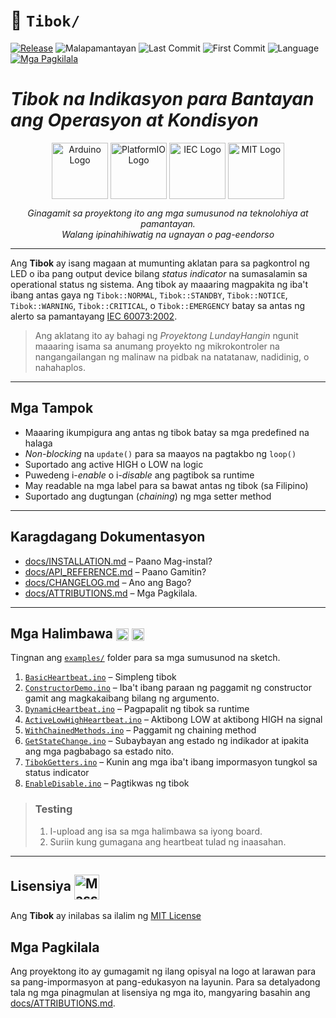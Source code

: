 # 📖 `Tibok/` 
[![Release](https://img.shields.io/github/v/release/LakanHaraya/Tibok?include_prereleases)](https://github.com/LakanHaraya/Tibok/tags)
![Malapamantayan](https://img.shields.io/badge/malapamantayan-LNDH--0051-purple)
![Last Commit](https://img.shields.io/github/last-commit/LakanHaraya/Tibok?label=last%20commit&style=flat-square)
![First Commit](https://img.shields.io/badge/first%20commit-2025--04--11-FCD116)
![Language](https://img.shields.io/badge/language-Filipino%20(may%20neolohismo)-0038A8)
[![Mga Pagkilala](https://img.shields.io/badge/%F0%9F%93%9D-ATTRIBUTIONS-blue)](docs/ATTRIBUTIONS.md)

# *Tibok na Indikasyon para Bantayan ang Operasyon at Kondisyon*

<div align="center">

  <img src="https://upload.wikimedia.org/wikipedia/commons/8/87/Arduino_Logo.svg" alt="Arduino Logo" title="Arduino" width="90" style="vertical-align:middle;" loading="lazy"/>
  <img src="https://upload.wikimedia.org/wikipedia/commons/c/cd/PlatformIO_logo.svg" alt="PlatformIO Logo" title="PlatformIO" width="90" style="vertical-align:middle;" loading="lazy"/>
  <img src="https://upload.wikimedia.org/wikipedia/commons/3/3e/International_Electrotechnical_Commission_Logo.svg" alt="IEC Logo" title="IEC" width="90" style="vertical-align:middle;" loading="lazy"/>
  <img src="https://upload.wikimedia.org/wikipedia/commons/0/0c/MIT_logo.svg" alt="MIT Logo" title="MIT License" width="90" style="vertical-align:middle;" loading="lazy"/>

  <p><em>Ginagamit sa proyektong ito ang mga sumusunod na teknolohiya at pamantayan.<br>Walang ipinahihiwatig na ugnayan o pag-eendorso</em></p>

</div>


---

Ang **Tibok** ay isang magaan at mumunting aklatan para sa
pagkontrol ng LED o iba pang output device bilang *status indicator* na
sumasalamin sa operational status ng sistema. Ang tibok ay maaaring magpakita ng
iba't ibang antas gaya ng `Tibok::NORMAL`, `Tibok::STANDBY`, `Tibok::NOTICE`, `Tibok::WARNING`, `Tibok::CRITICAL`, o `Tibok::EMERGENCY` batay sa antas ng alerto sa pamantayang
[IEC 60073:2002](https://webstore.iec.ch/en/publication/587).


> Ang aklatang ito ay bahagi ng *Proyektong LundayHangin* ngunit
> maaaring isama sa anumang proyekto ng mikrokontroler na
> nangangailangan ng malinaw na pidbak na natatanaw, nadidinig, o
> nahahaplos.

---

## Mga Tampok

- Maaaring ikumpigura ang antas ng tibok batay sa mga predefined na halaga
- *Non-blocking* na `update()` para sa maayos na pagtakbo ng `loop()`
- Suportado ang active HIGH o LOW na logic
- Puwedeng i-*enable* o i-*disable* ang pagtibok sa runtime
- May readable na mga label para sa bawat antas ng tibok (sa Filipino)
- Suportado ang dugtungan (*chaining*) ng mga setter method

---

## Karagdagang Dokumentasyon

- [docs/INSTALLATION.md](docs/INSTALLATION.md) – Paano Mag-instal?
- [docs/API_REFERENCE.md](docs/API_REFERENCE.md) – Paano Gamitin?
- [docs/CHANGELOG.md](docs/CHANGELOG.md) – Ano ang Bago?
- [docs/ATTRIBUTIONS.md](docs/ATTRIBUTIONS.md) – Mga Pagkilala.

---

## Mga Halimbawa <img src="https://upload.wikimedia.org/wikipedia/commons/8/87/Arduino_Logo.svg" alt="Arduino Logo" width="20" style="vertical-align:middle;"/> <img src="https://upload.wikimedia.org/wikipedia/commons/c/cd/PlatformIO_logo.svg" alt="PlatformIO Logo" width="20" style="vertical-align:middle;"/>

Tingnan ang [`examples/`](examples/) folder para sa mga sumusunod na sketch.

1. [`BasicHeartbeat.ino`](examples/BasicHeartbeat/BasicHeartbeat.ino) – Simpleng tibok
2. [`ConstructorDemo.ino`](examples/ConstructorDemo/ConstructorDemo.ino) – Iba't ibang paraan ng paggamit ng constructor gamit ang magkakaibang bilang ng argumento.
3. [`DynamicHeartbeat.ino`](examples/DynamicHeartbeat/DynamicHeartbeat.ino) – Pagpapalit ng tibok sa runtime
4. [`ActiveLowHighHeartbeat.ino`](examples/ActiveLowHighHeartbeat/ActiveLowHighHeartbeat.ino) – Aktibong LOW at aktibong HIGH na signal
5. [`WithChainedMethods.ino`](examples/WithChainedMethods/WithChainedMethods.ino) – Paggamit ng chaining method
6. [`GetStateChange.ino`](examples/GetStateChange/GetStateChange.ino) – Subaybayan ang estado ng indikador at ipakita ang mga pagbabago sa estado nito.
7. [`TibokGetters.ino`](examples/TibokGetters/TibokGetters.ino) – Kunin ang mga iba't ibang impormasyon tungkol sa status indicator
8. [`EnableDisable.ino`](examples/EnableDisable/EnableDisable.ino) – Pagtikwas ng tibok

> ### Testing
> 1. I-upload ang isa sa mga halimbawa sa iyong board.
> 2. Suriin kung gumagana ang heartbeat tulad ng inaasahan.

---

## Lisensiya <img src="https://upload.wikimedia.org/wikipedia/commons/0/0c/MIT_logo.svg" alt="Massachusetts Institute of Technology (MIT) Logo" width="40" style="vertical-align:middle;"/>
Ang **Tibok** ay inilabas sa ilalim ng [MIT License](LICENSE)

## Mga Pagkilala

Ang proyektong ito ay gumagamit ng ilang opisyal na logo at larawan
para sa pang-impormasyon at pang-edukasyon na layunin. Para sa
detalyadong tala ng mga pinagmulan at lisensiya ng mga ito,
mangyaring basahin ang [docs/ATTRIBUTIONS.md](docs/ATTRIBUTIONS.md).
